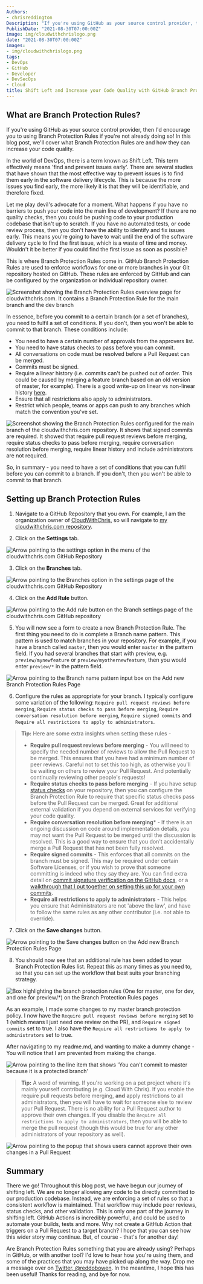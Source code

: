 ```yaml
---
Authors: 
- chrisreddington
Description: "If you're using GitHub as your source control provider, then I'd encourage you to using Branch Protection Rules if you're not already doing so! In this blog post, we'll cover what Branch Protection Rules are and how they can increase your code quality."
PublishDate: "2021-08-30T07:00:00Z"
image: img/cloudwithchrislogo.png
date: "2021-08-30T07:00:00Z"
images:
- img/cloudwithchrislogo.png
tags:
- DevOps
- GitHub
- Developer
- DevSecOps
- Cloud
title: Shift Left and Increase your Code Quality with GitHub Branch Protection Rules
---
```

## What are Branch Protection Rules?

If you're using GitHub as your source control provider, then I'd encourage you to using Branch Protection Rules if you're not already doing so! In this blog post, we'll cover what Branch Protection Rules are and how they can increase your code quality.

In the world of DevOps, there is a term known as Shift Left. This term effectively means 'find and prevent issues early'. There are several studies that have shown that the most effective way to prevent issues is to find them early in the software delivery lifecycle. This is because the more issues you find early, the more likely it is that they will be identifiable, and therefore fixed.

Let me play devil's advocate for a moment. What happens if you have no barriers to push your code into the main line of development? If there are no quality checks, then you could be pushing code to your production codebase that isn't up to scratch. If you have no automated tests, or code review process, then you don't have the ability to identify and fix issues early. This means you're going to have to wait until the end of the software delivery cycle to find the first issue, which is a waste of time and money. Wouldn't it be better if you could find the first issue as soon as possible?

This is where Branch Protection Rules come in. GitHub Branch Protection Rules are used to enforce workflows for one or more branches in your Git repository hosted on GitHub. These rules are enforced by GitHub and can be configured by the organization or individual repository owner.

![Screenshot showing the Branch Protection Rules overview page for cloudwithchris.com. It contains a Branch Protection Rule for the main branch and the dev branch](images/use-github-branch-protection-rules/branch-protection-overview.png)

In essence, before you commit to a certain branch (or a set of branches), you need to fulfil a set of conditions. If you don't, then you won't be able to commit to that branch. These conditions include:

* You need to have a certain number of approvals from the approvers list.
* You need to have status checks to pass before you can commit.
* All conversations on code must be resolved before a Pull Request can be merged.
* Commits must be signed.
* Require a linear history (i.e. commits can't be pushed out of order. This could be caused by merging a feature branch based on an old version of master, for example). There is a good write-up on linear vs non-linear history [here](https://www.bitsnbites.eu/a-tidy-linear-git-history/).
* Ensure that all restrictions also apply to administrators.
* Restrict which people, teams or apps can push to any branches which match the convention you've set.

![Screenshot showing the Branch Protection Rules configured for the main branch of the cloudwithchris.com repository. It shows that signed commits are required. It showed that require pull request reviews before merging, require status checks to pass before merging, require conversation resolution before merging, require linear history and include administrators are not required.](images/use-github-branch-protection-rules/branch-protection-rules-main.png)

So, in summary - you need to have a set of conditions that you can fulfil before you can commit to a branch. If you don't, then you won't be able to commit to that branch.

## Setting up Branch Protection Rules

1. Navigate to a GitHub Repository that you own. For example, I am the organization owner of [CloudWithChris](https://github.com/CloudWithChris/), so will navigate to [my cloudwithchris.com repository](https://github.com/CloudWithChris/cloudwithchris.com).

2. Click on the **Settings** tab.

  ![Arrow pointing to the settings option in the menu of the cloudwithchris.com GitHub Repository](images/use-github-branch-protection-rules/step-1.png)

3. Click on the **Branches** tab.

  ![Arrow pointing to the Branches option in the settings page of the cloudwithchris.com GitHub Repository](images/use-github-branch-protection-rules/step-2.png)

4. Click on the **Add Rule** button.

  ![Arrow pointing to the Add rule button on the Branch settings page of the cloudwithchris.com GitHub repository](images/use-github-branch-protection-rules/step-3.png)

5. You will now see a form to create a new Branch Protection Rule. The first thing you need to do is complete a Branch name pattern. This pattern is used to match branches in your repository. For example, if you have a branch called `master`, then you would enter `master` in the pattern field. If you had several branches that start with preview, e.g. `preview/mynewfeature` or `preview/myothernewfeature`, then you would enter `preview/*` in the pattern field.

  ![Arrow pointing to the Branch name pattern input box on the Add new Branch Protection Rules Page](images/use-github-branch-protection-rules/step-4.png)

6. Configure the rules as appropriate for your branch. I typically configure some variation of the following: ``Require pull request reviews before merging``, ``Require status checks to pass before merging``, ``Require conversation resolution before merging``, ``Require signed commits`` and ``Require all restrictions to apply to administrators``.

  > **Tip:** Here are some extra insights when setting these rules -
  >
  > * **Require pull request reviews before merging** - You will need to specify the needed number of reviews to allow the Pull Request to be merged. This ensures that you have had a minimum number of peer reviews. Careful not to set this too high, as otherwise you'll be waiting on others to review your Pull Request. And potentially continually reviewing other people's requests!
  > * **Require status checks to pass before merging** - If you have setup [status checks](https://docs.github.com/en/github/collaborating-with-pull-requests/collaborating-on-repositories-with-code-quality-features/about-status-checks) on your repository, then you can configure the Branch Protection Rule to require that specific status checks pass before the Pull Request can be merged. Great for additional external validation if you depend on external services for verifying your code quality.
  > * **Require conversation resolution before merging*** - If there is an ongoing discussion on code around implementation details, you may not want the Pull Request to be merged until the discussion is resolved. This is a good way to ensure that you don't accidentally merge a Pull Request that has not been fully resolved.
  > * **Require signed commits** - This enforces that all commits on the branch must be signed. This may be required under certain Software Licenses, or if you wish to prove that someone committing is indeed who they say they are. You can find extra detail on [commit signature verification on the GitHub docs](https://docs.github.com/en/github/authenticating-to-github/managing-commit-signature-verification/about-commit-signature-verification), or a [walkthrough that I put together on setting this up for your own commits](/blog/gpg-git-part-1).
  > * **Require all restrictions to apply to administrators** - This helps you ensure that Administrators are not 'above the law', and have to follow the same rules as any other contributor (i.e. not able to override).

7. Click on the **Save changes** button.

  ![Arrow pointing to the Save changes button on the Add new Branch Protection Rules Page](images/use-github-branch-protection-rules/step-5.png)

8. You should now see that an additional rule has been added to your Branch Protection Rules list. Repeat this as many times as you need to, so that you can set up the workflow that best suits your branching strategy.

  ![Box highlighting the branch protection rules (One for master, one for dev, and one for preview/*) on the Branch Protection Rules pages](images/use-github-branch-protection-rules/step-6.png)

As an example, I made some changes to my master branch protection policy. I now have the ``Require pull request reviews before merging`` set to 1 (which means I just need one review on the PR), and ``Require signed commits`` set to true. I also have the ``Require all restrictions to apply to administrators`` set to true.

After navigating to my readme.md, and wanting to make a dummy change - You will notice that I am prevented from making the change.

![Arrow pointing to the line item that shows 'You can't commit to master because it is a protected branch'](images/use-github-branch-protection-rules/protected-branch-github.png)

> **Tip:** A word of warning. If you're working on a pet project where it's mainly yourself contributing (e.g. Cloud With Chris). If you enable the require pull requests before merging, **and** apply restrictions to all administrators, then you will have to wait for someone else to review your Pull Request. There is no ability for a Pull Request author to approve their own changes. If you disable the ``Require all restrictions to apply to administrators``, then you will be able to merge the pull request (though this would be true for any other administrators of your repository as well).

![Arrow pointing to the popup that shows users cannot approve their own changes in a Pull Request](images/use-github-branch-protection-rules/cant-approve-own.png)

## Summary

There we go! Throughout this blog post, we have begun our journey of shifting left. We are no longer allowing any code to be directly committed to our production codebase. Instead, we are enforcing a set of rules so that a consistent workflow is maintained. That workflow may include peer reviews, status checks, and other validation. This is only one part of the journey in shifting left. GitHub Actions is incredibly powerful, and could be used to automate your builds, tests and more. Why not create a GitHub Action that triggers on a Pull Request to a target branch? I hope that you can see how this wider story may continue. But, of course - that's for another day!

Are Branch Protection Rules something that you are already using? Perhaps in GitHub, or with another tool? I'd love to hear how you're using them, and some of the practices that you may have picked up along the way. Drop me a message over on [Twitter, @reddobowen](https://twitter.com/reddobowen). In the meantime, I hope this has been useful! Thanks for reading, and bye for now.
